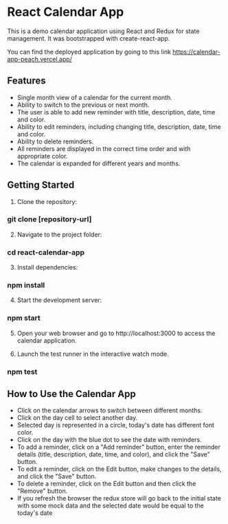 # React Calendar App

This is a demo calendar application using React and Redux for state management. It was bootstrapped with create-react-app.

You can find the deployed application by going to this link https://calendar-app-peach.vercel.app/

## Features

- Single month view of a calendar for the current month.
- Ability to switch to the previous or next month.
- The user is able to add new reminder with title, description, date, time and color.
- Ability to edit reminders, including changing title, description, date, time and color.
- Ability to delete reminders.
- All reminders are displayed in the correct time order and with appropriate color.
- The calendar is expanded for different years and months.

## Getting Started

1. Clone the repository:

### git clone [repository-url]

2. Navigate to the project folder:

### cd react-calendar-app

3. Install dependencies:

### npm install

4. Start the development server:

### npm start

5. Open your web browser and go to http://localhost:3000 to access the calendar application.

6. Launch the test runner in the interactive watch mode.

### npm test

## How to Use the Calendar App

- Click on the calendar arrows to switch between different months.
- Click on the day cell to select another day.
- Selected day is represented in a circle, today's date has different font color.
- Click on the day with the blue dot to see the date with reminders.
- To add a reminder, click on a "Add reminder" button, enter the reminder details (title, description, date, time, and color), and click the "Save" button.
- To edit a reminder, click on the Edit button, make changes to the details, and click the "Save" button.
- To delete a reminder, click on the Edit button and then click the "Remove" button.
- If you refresh the browser the redux store will go back to the initial state with some mock data and the selected date would be equal to the today's date
